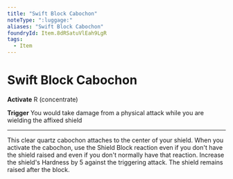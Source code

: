 ```yaml
---
title: "Swift Block Cabochon"
noteType: ":luggage:"
aliases: "Swift Block Cabochon"
foundryId: Item.8dRSatuVlEah9LgR
tags:
  - Item
---
```


# Swift Block Cabochon

**Activate** R (concentrate)

**Trigger** You would take damage from a physical attack while you are wielding the affixed shield

* * *

This clear quartz cabochon attaches to the center of your shield. When you activate the cabochon, use the Shield Block reaction even if you don't have the shield raised and even if you don't normally have that reaction. Increase the shield's Hardness by 5 against the triggering attack. The shield remains raised after the block.
